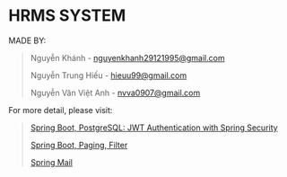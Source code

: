 # HRMS SYSTEM

MADE BY:
> Nguyễn Khánh - nguyenkhanh29121995@gmail.com
> 
> Nguyễn Trung Hiếu - hieuu99@gmail.com
> 
> Nguyễn Văn Việt Anh - nvva0907@gmail.com


For more detail, please visit:
> [Spring Boot, PostgreSQL: JWT Authentication with Spring Security](https://bezkoder.com/spring-boot-jwt-auth-mongodb/)
> 
> [Spring Boot, Paging, Filter](https://howtodoinjava.com/spring-boot2/pagination-sorting-example/)
> 
> [Spring Mail](https://jaxenter.com/java-app-emails-smtp-server-164144.html)
